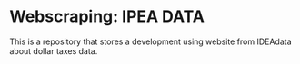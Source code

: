 # Webscraping: IPEA DATA 
This is a repository that stores a development using website from IDEAdata about dollar taxes data.
